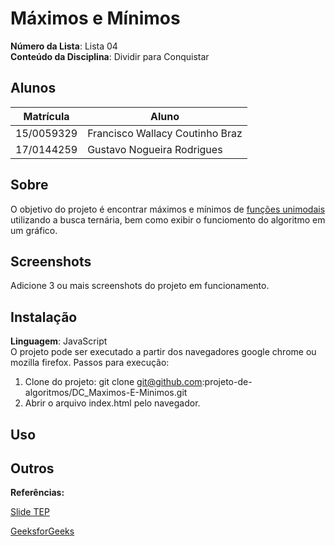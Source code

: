 # Máximos e Mínimos

**Número da Lista**: Lista 04<br>
**Conteúdo da Disciplina**: Dividir para Conquistar<br>

## Alunos
|Matrícula | Aluno |
| -- | -- |
| 15/0059329  |  Francisco Wallacy Coutinho Braz |
| 17/0144259  |  Gustavo Nogueira Rodrigues |

## Sobre 
O objetivo do projeto é encontrar máximos e mínimos de [funções unimodais](https://en.wikipedia.org/wiki/Unimodality) utilizando a busca ternária, bem como exibir o funciomento do algoritmo em um gráfico.

## Screenshots
Adicione 3 ou mais screenshots do projeto em funcionamento.

## Instalação 
**Linguagem**: JavaScript<br>
O projeto pode ser executado a partir dos navegadores google chrome ou mozilla firefox. Passos para execução:
1) Clone do projeto: git clone git@github.com:projeto-de-algoritmos/DC_Maximos-E-Minimos.git
2) Abrir o arquivo index.html pelo navegador.

## Uso 


## Outros 
**Referências:**

[Slide TEP](https://github.com/edsomjr/TEP/blob/master/Introducao/slides/BO-1/BO-1.pdf)

[GeeksforGeeks](https://www.geeksforgeeks.org/ternary-search/)


